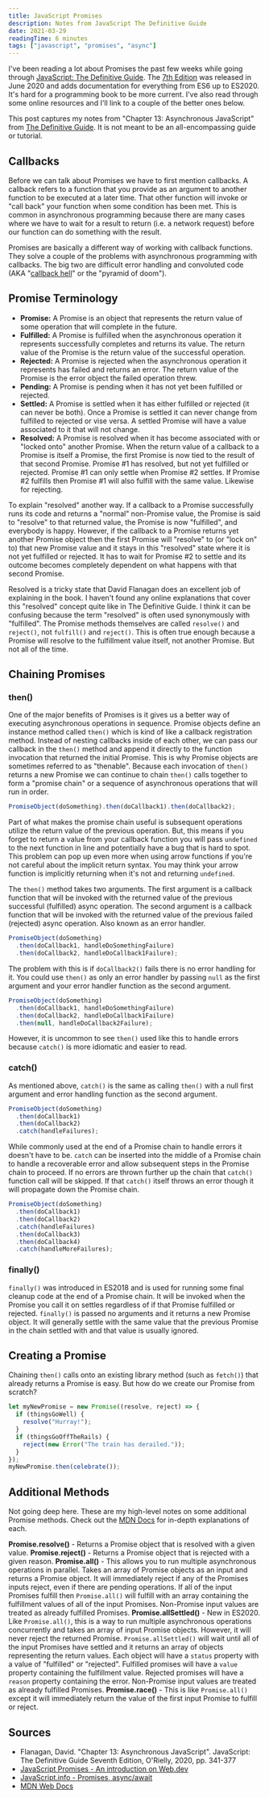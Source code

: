 ```yaml
---
title: JavaScript Promises
description: Notes from JavaScript The Definitive Guide
date: 2021-03-29
readingTime: 6 minutes
tags: ["javascript", "promises", "async"]
---
```


I've been reading a lot about Promises the past few weeks while going through [JavaScript: The Definitive Guide](https://www.amazon.com/JavaScript-Definitive-Most-Used-Programming-Language/dp/1491952024). The [7th Edition](https://davidflanagan.com/2020/05/03/changes-in-the-seventh-edition.html) was released in June 2020 and adds documentation for everything from ES6 up to ES2020. It's hard for a programming book to be more current. I've also read through some online resources and I'll link to a couple of the better ones below.

This post captures my notes from "Chapter 13: Asynchronous JavaScript" from [The Definitive Guide](https://www.amazon.com/JavaScript-Definitive-Most-Used-Programming-Language/dp/1491952024). It is not meant to be an all-encompassing guide or tutorial.

## Callbacks

Before we can talk about Promises we have to first mention callbacks. A callback refers to a function that you provide as an argument to another function to be executed at a later time. That other function will invoke or "call back" your function when some condition has been met. This is common in asynchronous programming because there are many cases where we have to wait for a result to return (i.e. a network request) before our function can do something with the result.

Promises are basically a different way of working with callback functions. They solve a couple of the problems with asynchronous programming with callbacks. The big two are difficult error handling and convoluted code (AKA "[callback hell](http://callbackhell.com)" or the "pyramid of doom").

## Promise Terminology

- **Promise:** A Promise is an object that represents the return value of some operation that will complete in the future.
- **Fulfilled:** A Promise is fulfilled when the asynchronous operation it represents successfully completes and returns its value. The return value of the Promise is the return value of the successful operation.
- **Rejected:** A Promise is rejected when the asynchronous operation it represents has failed and returns an error. The return value of the Promise is the error object the failed operation threw.
- **Pending:** A Promise is pending when it has not yet been fulfilled or rejected.
- **Settled:** A Promise is settled when it has either fulfilled or rejected (it can never be both). Once a Promise is settled it can never change from fulfilled to rejected or vise versa. A settled Promise will have a value associated to it that will not change.
- **Resolved:** A Promise is resolved when it has become associated with or "locked onto" another Promise. When the return value of a callback to a Promise is itself a Promise, the first Promise is now tied to the result of that second Promise. Promise #1 has resolved, but not yet fulfilled or rejected. Promise #1 can only settle when Promise #2 settles. If Promise #2 fulfills then Promise #1 will also fulfill with the same value. Likewise for rejecting.

To explain "resolved" another way. If a callback to a Promise successfully runs its code and returns a "normal" non-Promise value, the Promise is said to "resolve" to that returned value, the Promise is now "fulfilled", and everybody is happy. However, if the callback to a Promise returns yet another Promise object then the first Promise will "resolve" to (or "lock on" to) that new Promise value and it stays in this "resolved" state where it is not yet fulfilled or rejected. It has to wait for Promise #2 to settle and its outcome becomes completely dependent on what happens with that second Promise.

Resolved is a tricky state that David Flanagan does an excellent job of explaining in the book. I haven't found any online explanations that cover this "resolved" concept quite like in The Definitive Guide. I think it can be confusing because the term "resolved" is often used synonymously with "fulfilled". The Promise methods themselves are called `resolve()` and `reject()`, not `fulfill()` and `reject()`. This is often true enough because a Promise will resolve to the fulfillment value itself, not another Promise. But not all of the time.

## Chaining Promises

### then()

One of the major benefits of Promises is it gives us a better way of executing asynchronous operations in sequence. Promise objects define an instance method called `then()` which is kind of like a callback registration method. Instead of nesting callbacks inside of each other, we can pass our callback in the `then()` method and append it directly to the function invocation that returned the initial Promise. This is why Promise objects are sometimes referred to as "thenable". Because each invocation of `then()` returns a new Promise we can continue to chain `then()` calls together to form a "promise chain" or a sequence of asynchronous operations that will run in order.

```js
PromiseObject(doSomething).then(doCallback1).then(doCallback2);
```

Part of what makes the promise chain useful is subsequent operations utilize the return value of the previous operation. But, this means if you forget to return a value from your callback function you will pass `undefined` to the next function in line and potentially have a bug that is hard to spot. This problem can pop up even more when using arrow functions if you're not careful about the implicit return syntax. You may think your arrow function is implicitly returning when it's not and returning `undefined`.

The `then()` method takes two arguments. The first argument is a callback function that will be invoked with the returned value of the previous successful (fulfilled) async operation. The second argument is a callback function that will be invoked with the returned value of the previous failed (rejected) async operation. Also known as an error handler.

```js
PromiseObject(doSomething)
  .then(doCallback1, handleDoSomethingFailure)
  .then(doCallback2, handleDoCallback1Failure);
```

The problem with this is if `doCallback2()` fails there is no error handling for it. You could use `then()` as only an error handler by passing `null` as the first argument and your error handler function as the second argument.

```js
PromiseObject(doSomething)
  .then(doCallback1, handleDoSomethingFailure)
  .then(doCallback2, handleDoCallback1Failure)
  .then(null, handleDoCallback2Failure);
```

However, it is uncommon to see `then()` used like this to handle errors because `catch()` is more idiomatic and easier to read.

### catch()

As mentioned above, `catch()` is the same as calling `then()` with a null first argument and error handling function as the second argument.

```js
PromiseObject(doSomething)
  .then(doCallback1)
  .then(doCallback2)
  .catch(handleFailures);
```

While commonly used at the end of a Promise chain to handle errors it doesn't have to be. `catch` can be inserted into the middle of a Promise chain to handle a recoverable error and allow subsequent steps in the Promise chain to proceed. If no errors are thrown further up the chain that `catch()` function call will be skipped. If that `catch()` itself throws an error though it will propagate down the Promise chain.

```js
PromiseObject(doSomething)
  .then(doCallback1)
  .then(doCallback2)
  .catch(handleFailures)
  .then(doCallback3)
  .then(doCallback4)
  .catch(handleMoreFailures);
```

### finally()

`finally()` was introduced in ES2018 and is used for running some final cleanup code at the end of a Promise chain. It will be invoked when the Promise you call it on settles regardless of if that Promise fulfilled or rejected. `finally()` is passed no arguments and it returns a new Promise object. It will generally settle with the same value that the previous Promise in the chain settled with and that value is usually ignored.

## Creating a Promise

Chaining `then()` calls onto an existing library method (such as `fetch()`) that already returns a Promise is easy. But how do we create our Promise from scratch?

```js
let myNewPromise = new Promise((resolve, reject) => {
  if (thingsGoWell) {
    resolve("Hurray!");
  }
  if (thingsGoOffTheRails) {
    reject(new Error("The train has derailed."));
  }
});
myNewPromise.then(celebrate());
```

## Additional Methods

Not going deep here. These are my high-level notes on some additional Promise methods. Check out the [MDN Docs](https://developer.mozilla.org/en-US/docs/Web/JavaScript/Reference/Global_Objects/Promise) for in-depth explanations of each.

**Promise.resolve()** - Returns a Promise object that is resolved with a given value.
**Promise.reject()** - Returns a Promise object that is rejected with a given reason.
**Promise.all()** - This allows you to run multiple asynchronous operations in parallel. Takes an array of Promise objects as an input and returns a Promise object. It will immediately reject if any of the Promises inputs reject, even if there are pending operations. If all of the input Promises fulfill then `Promise.all()` will fulfill with an array containing the fulfillment values of all of the input Promises. Non-Promise input values are treated as already fulfilled Promises.
**Promise.allSettled()** - New in ES2020. Like `Promise.all()`, this is a way to run multiple asynchronous operations concurrently and takes an array of input Promise objects. However, it will never reject the returned Promise. `Promise.allSettled()` will wait until all of the input Promises have settled and it returns an array of objects representing the return values. Each object will have a `status` property with a value of "fulfilled" or "rejected". Fulfilled promises will have a `value` property containing the fulfillment value. Rejected promises will have a `reason` property containing the error. Non-Promise input values are treated as already fulfilled Promises.
**Promise.race()** - This is like `Promise.all()` except it will immediately return the value of the first input Promise to fulfill or reject.

## Sources

- Flanagan, David. "Chapter 13: Asynchronous JavaScript". JavaScript: The Definitive Guide Seventh Edition, O'Rielly, 2020, pp. 341-377
- [JavaScript Promises - An introduction on Web.dev](https://web.dev/promises/)
- [JavaScript.info - Promises, async/await](https://javascript.info/async)
- [MDN Web Docs](https://developer.mozilla.org/en-US/docs/Web/JavaScript/Guide/Using_promises)
